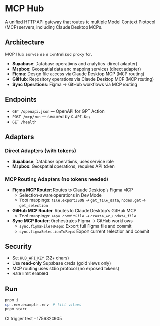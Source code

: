 # MCP Hub

A unified HTTP API gateway that routes to multiple Model Context Protocol (MCP) servers, including Claude Desktop MCPs.

## Architecture

MCP Hub serves as a centralized proxy for:
- **Supabase**: Database operations and analytics (direct adapter)
- **Mapbox**: Geospatial data and mapping services (direct adapter)
- **Figma**: Design file access via Claude Desktop MCP (MCP routing)
- **GitHub**: Repository operations via Claude Desktop MCP (MCP routing)
- **Sync Operations**: Figma → GitHub workflows via MCP routing

## Endpoints
- `GET /openapi.json` — OpenAPI for GPT Action
- `POST /mcp/run` — secured by `X-API-Key`
- `GET /health`

## Adapters

### Direct Adapters (with tokens)
- **Supabase**: Database operations, uses service role
- **Mapbox**: Geospatial operations, requires API token

### MCP Routing Adapters (no tokens needed)
- **Figma MCP Router**: Routes to Claude Desktop's Figma MCP
  - Selection-aware operations in Dev Mode
  - Tool mappings: `file.exportJSON` → `get_file_data`, `nodes.get` → `get_selection`
- **GitHub MCP Router**: Routes to Claude Desktop's GitHub MCP
  - Tool mappings: `repo.commitFile` → `create_or_update_file`
- **Sync MCP Router**: Orchestrates Figma → GitHub workflows
  - `sync.figmaFileToRepo`: Export full Figma file and commit
  - `sync.figmaSelectionToRepo`: Export current selection and commit

## Security
- Set `HUB_API_KEY` (32+ chars)
- Use **read-only** Supabase creds (gold views only)
- MCP routing uses stdio protocol (no exposed tokens)
- Rate limit enabled

## Run
```bash
pnpm i
cp .env.example .env  # fill values
pnpm start
```
CI trigger test - 1756323905
